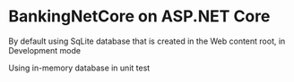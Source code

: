 # BankingNetCore on ASP.NET Core

By default using SqLite database that is created in the Web content root, in Development mode

Using in-memory database in unit test

